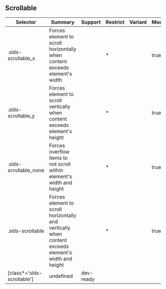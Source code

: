 

## Scrollable

| Selector | Summary | Support | Restrict | Variant | Modifier |
|-------|-------|-------|-------|-------|-------|
| .slds-scrollable_x | Forces element to scroll horizontally when content exceeds element's width |   | * |   | true |
| .slds-scrollable_y | Forces element to scroll vertically when content exceeds element's height |   | * |   | true |
| .slds-scrollable_none | Forces overflow items to not scroll within element's width and height |   | * |   | true |
| .slds-scrollable | Forces element to scroll horizontally and vertically when content exceeds element's width and height |   | * |   | true |
| [class*='slds-scrollable'] | undefined | dev-ready |   |   |   |
